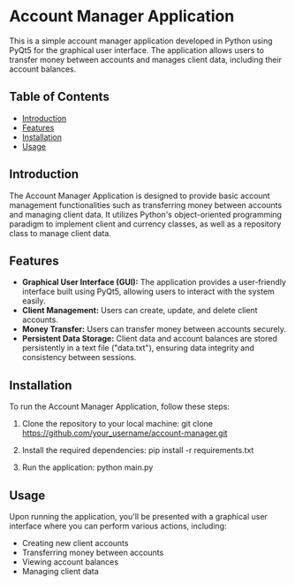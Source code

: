 # Account Manager Application

This is a simple account manager application developed in Python using PyQt5 for the graphical user interface. The application allows users to transfer money between accounts and manages client data, including their account balances.

## Table of Contents

- [Introduction](#introduction)
- [Features](#features)
- [Installation](#installation)
- [Usage](#usage)

## Introduction

The Account Manager Application is designed to provide basic account management functionalities such as transferring money between accounts and managing client data. It utilizes Python's object-oriented programming paradigm to implement client and currency classes, as well as a repository class to manage client data.

## Features

- **Graphical User Interface (GUI):** The application provides a user-friendly interface built using PyQt5, allowing users to interact with the system easily.
- **Client Management:** Users can create, update, and delete client accounts.
- **Money Transfer:** Users can transfer money between accounts securely.
- **Persistent Data Storage:** Client data and account balances are stored persistently in a text file ("data.txt"), ensuring data integrity and consistency between sessions.

## Installation

To run the Account Manager Application, follow these steps:

1. Clone the repository to your local machine:
   git clone https://github.com/your_username/account-manager.git

2. Install the required dependencies:
   pip install -r requirements.txt

3. Run the application:
   python main.py



## Usage

Upon running the application, you'll be presented with a graphical user interface where you can perform various actions, including:

- Creating new client accounts
- Transferring money between accounts
- Viewing account balances
- Managing client data

